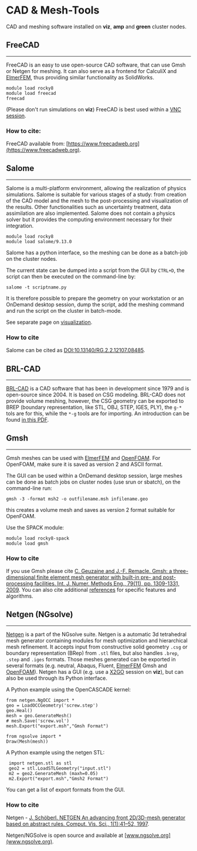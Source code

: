 
# CAD & Mesh-Tools

CAD and meshing software installed on **viz**, **amp** and **green** cluster nodes.

## FreeCAD

---

FreeCAD is an easy to use open-source CAD software, that can use Gmsh or Netgen for meshing. It can also serve as a frontend for CalculiX and [ElmerFEM](/engineering/elmerfem.html), thus providing similar functionality as SolidWorks. 

    module load rocky8
    module load freecad
    freecad

(Please don't run simulations on **viz**) FreeCAD is best used  within a [VNC session](/visualization/vnc.html).


### How to cite:

FreeCAD available from: [https://www.freecadweb.org](https://www.freecadweb.org).

## Salome

---

Salome is a multi-platform environment, allowing the realization of physics simulations. Salome is suitable for various stages of a study: from creation of the CAD model and the mesh to the post-processing and visualization of the results. Other functionalities such as uncertainty treatment, data assimilation are also implemented. Salome does not contain a physics solver but it provides the computing environment necessary for their integration.

    module load rocky8
    module load salome/9.13.0

Salome has a python interface, so the meshing can be done as a batch-job on the cluster nodes.

The current state can be dumped into a script from the GUI by `CTRL+D`, the script can then be executed on the command-line by: 

	salome -t scriptname.py

It is therefore possible to prepare the geometry on your workstation or an OnDemand desktop session, dump the script, add the meshing command and run the script on the cluster in batch-mode.

See separate page on [visualization](/visualization.html).

### How to cite

Salome can be cited as [DOI:10.13140/RG.2.2.12107.08485](https://www.researchgate.net/publication/318531878_SALOME_an_Open-Source_simulation_platform_integrating_ParaView?channel=doi&linkId=596f5f25458515d5ff64e0c6&showFulltext=true).

## BRL-CAD

---

[BRL-CAD](https://brlcad.org/) is a CAD software that has been in development since 1979 and is open-source since 2004. It is based on CSG modeling. BRL-CAD does not provide volume meshing, however, the CSG geometry can be exported to BREP (boundary representation, like STL, OBJ, STEP, IGES, PLY), the `g-*` tols are for this, while the `*-g` tools are for importing. An introduction can be found [in this PDF](https://brlcad.org/w/images/9/90/Intro_to_BRL-CAD.pdf).

## Gmsh

---

Gmsh meshes can be used with [ElmerFEM](/engineering/elmerfem.html) and [OpenFOAM](/engineering/openfoam.html). For OpenFOAM, make sure it is saved as version 2 and ASCII format. 

The GUI can be used within a OnDemand desktop session, large meshes can be done as batch jobs on cluster nodes (use srun or sbatch), on the command-line run:

    gmsh -3 -format msh2 -o outfilename.msh infilename.geo

this creates a volume mesh and saves as version 2 format suitable for OpenFOAM.

Use the SPACK module:

    module load rocky8-spack
    module load gmsh

### How to cite

If you use Gmsh please cite [C. Geuzaine and J.-F. Remacle. Gmsh: a three-dimensional finite element mesh generator with built-in pre- and post-processing facilities. Int. J. Numer. Methods Eng., 79(11), pp. 1309-1331, 2009](https://gmsh.info/doc/preprints/gmsh_paper_preprint.pdf).
You can also cite additional [references](https://gmsh.info/#References) for specific features and algorithms.

## Netgen (NGsolve)

---

[Netgen](https://ngsolve.org/) is a part of the NGsolve suite. Netgen is a  automatic 3d tetrahedral mesh generator containing modules for mesh optimization and hierarchical mesh refinement. It accepts input from constructive solid geometry `.csg` or boundary representation (BRep) from `.stl` files, but also handles `.brep`, `.step` and `.iges` formats. Those meshes generated can be exported in several formats (e.g. neutral, Abaqus, Fluent, [ElmerFEM](/engineering/elmerfem.html) Gmsh and [OpenFOAM](/engineering/openfoam.html)). Netgen has a GUI (e.g. use a [X2GO](/visualization/x2go.html) session on **viz**), but can also be used through its Python interface.

A Python example using the OpenCASCADE kernel:

    from netgen.NgOCC import *
    geo = LoadOCCGeometry('screw.step')
    geo.Heal()
    mesh = geo.GenerateMesh()
    # mesh.Save('screw.vol')
    mesh.Export("export.msh","Gmsh Format")
    
    from ngsolve import *
    Draw(Mesh(mesh))

A Python example using the netgen STL:

     import netgen.stl as stl
     geo2 = stl.LoadSTLGeometry("input.stl")
     m2 = geo2.GenerateMesh (maxh=0.05)
     m2.Export("export.msh","Gmsh2 Format")

You can get a list of export formats from the GUI.

### How to cite

Netgen - [J. Schöberl. NETGEN An advancing front 2D/3D-mesh generator based on abstract rules. Comput. Vis. Sci., 1(1):41–52, 1997](https://link.springer.com/article/10.1007/s007910050004).

Netgen/NGSolve is open source and available at [www.ngsolve.org](www.ngsolve.org).
